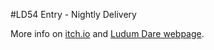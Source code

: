 
#LD54 Entry - Nightly Delivery

More info on [itch.io](https://franke333.itch.io/ld54) and [Ludum Dare webpage](https://ldjam.com/events/ludum-dare/54/nightly-delivery).
